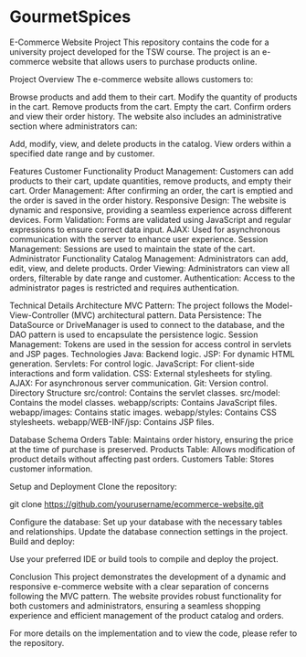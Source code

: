 # GourmetSpices
E-Commerce Website Project
This repository contains the code for a university project developed for the TSW course. The project is an e-commerce website that allows users to purchase products online.

Project Overview
The e-commerce website allows customers to:

Browse products and add them to their cart.
Modify the quantity of products in the cart.
Remove products from the cart.
Empty the cart.
Confirm orders and view their order history.
The website also includes an administrative section where administrators can:

Add, modify, view, and delete products in the catalog.
View orders within a specified date range and by customer.

Features
Customer Functionality
Product Management: Customers can add products to their cart, update quantities, remove products, and empty their cart.
Order Management: After confirming an order, the cart is emptied and the order is saved in the order history.
Responsive Design: The website is dynamic and responsive, providing a seamless experience across different devices.
Form Validation: Forms are validated using JavaScript and regular expressions to ensure correct data input.
AJAX: Used for asynchronous communication with the server to enhance user experience.
Session Management: Sessions are used to maintain the state of the cart.
Administrator Functionality
Catalog Management: Administrators can add, edit, view, and delete products.
Order Viewing: Administrators can view all orders, filterable by date range and customer.
Authentication: Access to the administrator pages is restricted and requires authentication.

Technical Details
Architecture
MVC Pattern: The project follows the Model-View-Controller (MVC) architectural pattern.
Data Persistence: The DataSource or DriveManager is used to connect to the database, and the DAO pattern is used to encapsulate the persistence logic.
Session Management: Tokens are used in the session for access control in servlets and JSP pages.
Technologies
Java: Backend logic.
JSP: For dynamic HTML generation.
Servlets: For control logic.
JavaScript: For client-side interactions and form validation.
CSS: External stylesheets for styling.
AJAX: For asynchronous server communication.
Git: Version control.
Directory Structure
src/control: Contains the servlet classes.
src/model: Contains the model classes.
webapp/scripts: Contains JavaScript files.
webapp/images: Contains static images.
webapp/styles: Contains CSS stylesheets.
webapp/WEB-INF/jsp: Contains JSP files.

Database Schema
Orders Table: Maintains order history, ensuring the price at the time of purchase is preserved.
Products Table: Allows modification of product details without affecting past orders.
Customers Table: Stores customer information.

Setup and Deployment
Clone the repository:

git clone https://github.com/yourusername/ecommerce-website.git

Configure the database:
Set up your database with the necessary tables and relationships.
Update the database connection settings in the project.
Build and deploy:

Use your preferred IDE or build tools to compile and deploy the project.

Conclusion
This project demonstrates the development of a dynamic and responsive e-commerce website with a clear separation of concerns following the MVC pattern. The website provides robust functionality for both customers and administrators, ensuring a seamless shopping experience and efficient management of the product catalog and orders.

For more details on the implementation and to view the code, please refer to the repository.
